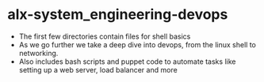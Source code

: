 # alx-system_engineering-devops
- The first few directories contain files for shell basics 
- As we go further we take a deep dive into devops, from the linux shell to networking.
- Also includes bash scripts and puppet code to automate tasks like setting up a web server, load balancer and more
